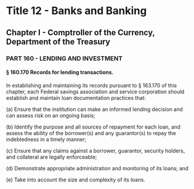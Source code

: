 
# Title 12 - Banks and Banking
## Chapter I - Comptroller of the Currency, Department of the Treasury
### PART 160 - LENDING AND INVESTMENT
#### § 160.170 Records for lending transactions.

In establishing and maintaining its records pursuant to § 163.170 of this chapter, each Federal savings association and service corporation should establish and maintain loan documentation practices that:

(a) Ensure that the institution can make an informed lending decision and can assess risk on an ongoing basis;

(b) Identify the purpose and all sources of repayment for each loan, and assess the ability of the borrower(s) and any guarantor(s) to repay the indebtedness in a timely manner;

(c) Ensure that any claims against a borrower, guarantor, security holders, and collateral are legally enforceable;

(d) Demonstrate appropriate administration and monitoring of its loans; and

(e) Take into account the size and complexity of its loans.
